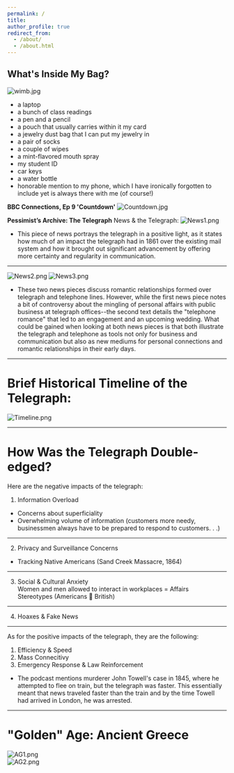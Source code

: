 ```yaml
---
permalink: /
title: 
author_profile: true
redirect_from: 
  - /about/
  - /about.html
---
```

## What's Inside My Bag?
![wimb.jpg](https://malkry04.github.io/mahraalkhouri.github.io///images/wimb.jpg)
- a laptop
- a bunch of class readings
- a pen and a pencil
- a pouch that usually carries within it my card
- a jewelry dust bag that I can put my jewelry in
- a pair of socks
- a couple of wipes
- a mint-flavored mouth spray
- my student ID
- car keys
- a water bottle
- honorable mention to my phone, which I have ironically forgotten to include yet is always there with me (of course!)  

**BBC Connections, Ep 9 'Countdown'**
![Countdown.jpg](https://malkry04.github.io/mahraalkhouri.github.io///images/Countdown.jpg)  

**Pessimist’s Archive: The Telegraph**
News & the Telegraph:
![News1.png](https://malkry04.github.io/mahraalkhouri.github.io///images/News1.png)
- This piece of news portrays the telegraph in a positive light, as it states how much of an impact the telegraph had in 1861 over the existing mail system and how it brought out significant advancement by offering more certainty and regularity in communication.
---
![News2.png](https://malkry04.github.io/mahraalkhouri.github.io///images/News2.png)
![News3.png](https://malkry04.github.io/mahraalkhouri.github.io///images/News3.png)
- These two news pieces discuss romantic relationships formed over telegraph and telephone lines. However, while the first news piece notes a bit of controversy about the mingling of personal affairs with public business at telegraph offices--the second text details the "telephone romance" that led to an engagement and an upcoming wedding. What could be gained when looking at both news pieces is that both illustrate the telegraph and telephone as tools not only for business and communication but also as new mediums for personal connections and romantic relationships in their early days.
---
Brief Historical Timeline of the Telegraph:  
======
![Timeline.png](https://malkry04.github.io/mahraalkhouri.github.io///images/Timeline.png)

---
How Was the Telegraph Double-edged?  
======
Here are the negative impacts of the telegraph:  
1) Information Overload  
- Concerns about superficiality  
- Overwhelming volume of information (customers more needy, businessmen always have to be prepared to respond to customers. . .)  
---
2) Privacy and Surveillance Concerns  
- Tracking Native Americans (Sand Creek Massacre, 1864)  
---
3) Social & Cultural Anxiety  
Women and men allowed to interact in workplaces = Affairs  
Stereotypes (Americans  British)  
---
4) Hoaxes & Fake News  
---
As for the positive impacts of the telegraph, they are the following:  
1) Efficiency & Speed  
2) Mass Connecitivy  
3) Emergency Response & Law Reinforcement  
- The podcast mentions murderer John Towell's case in 1845, where he attempted to flee on train, but the telegraph was faster. This essentially meant that news traveled faster than the train and by the time Towell had arrived in London, he was arrested.  

---
"Golden" Age: Ancient Greece
======
![AG1.png](https://malkry04.github.io/mahraalkhouri.github.io///images/AG1.png)  
![AG2.png](https://malkry04.github.io/mahraalkhouri.github.io///images/AG2.png)  






